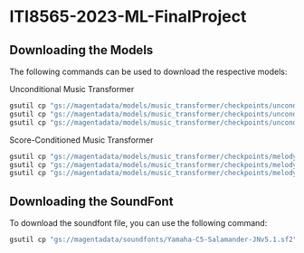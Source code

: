 # ITI8565-2023-ML-FinalProject

## Downloading the Models
The following commands can be used to download the respective models:

Unconditional Music Transformer
```bash
gsutil cp "gs://magentadata/models/music_transformer/checkpoints/unconditional_model_16.ckpt.data-00000-of-00001" ./models/music_transformer/
gsutil cp "gs://magentadata/models/music_transformer/checkpoints/unconditional_model_16.ckpt.index" ./models/music_transformer/
gsutil cp "gs://magentadata/models/music_transformer/checkpoints/unconditional_model_16.ckpt.meta" ./models/music_transformer/
```

Score-Conditioned Music Transformer
```bash
gsutil cp "gs://magentadata/models/music_transformer/checkpoints/melody_conditioned_model_16.ckpt.data-00000-of-00001" ./models/music_transformer/
gsutil cp "gs://magentadata/models/music_transformer/checkpoints/melody_conditioned_model_16.ckpt.index" ./models/music_transformer/
gsutil cp "gs://magentadata/models/music_transformer/checkpoints/melody_conditioned_model_16.ckpt.meta" ./models/music_transformer/
```

## Downloading the SoundFont
To download the soundfont file, you can use the following command:

```bash
gsutil cp "gs://magentadata/soundfonts/Yamaha-C5-Salamander-JNv5.1.sf2" ./soundfonts/
```